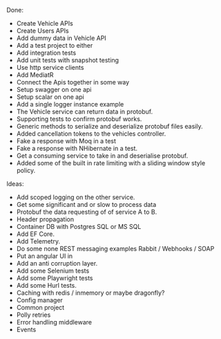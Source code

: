 Done:  
- Create Vehicle APIs  
- Create Users APIs  
- Add dummy data in Vehicle API  
- Add a test project to either  
- Add integration tests  
- Add unit tests with snapshot testing  
- Use http service clients  
- Add MediatR  
- Connect the Apis together in some way  
- Setup swagger on one api  
- Setup scalar on one api  
- Add a single logger instance example 
- The Vehicle service can return data in protobuf.
- Supporting tests to confirm protobuf works.
- Generic methods to serialize and deserialize protobuf files easily.
- Added cancellation tokens to the vehicles controller.
- Fake a response with Moq in a test
- Fake a response with NHibernate in a test.
- Get a consuming service to take in and deserialise protobuf.
- Added some of the built in rate limiting with a sliding window style policy.

Ideas:  
- Add scoped logging on the other service.
- Get some significant and or slow to process data
- Protobuf the data requesting of of service A to B.
- Header propagation
- Container DB with Postgres SQL or MS SQL
- Add EF Core.
- Add Telemetry.
- Do some none REST messaging examples Rabbit / Webhooks / SOAP
- Put an angular UI in
- Add an anti corruption layer.
- Add some Selenium tests
- Add some Playwright tests
- Add some Hurl tests.
- Caching with redis / inmemory or maybe dragonfly?
- Config manager
- Common project
- Polly retries
- Error handling middleware
- Events